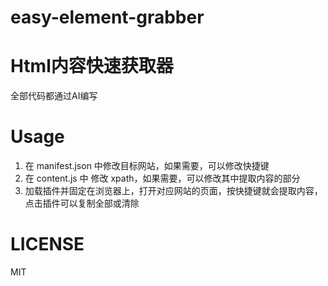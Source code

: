 # easy-element-grabber

# Html内容快速获取器

全部代码都通过AI编写

# Usage

1. 在 manifest.json 中修改目标网站，如果需要，可以修改快捷键
2. 在 content.js 中 修改 xpath，如果需要，可以修改其中提取内容的部分
3. 加载插件并固定在浏览器上，打开对应网站的页面，按快捷键就会提取内容，点击插件可以复制全部或清除

# LICENSE

MIT